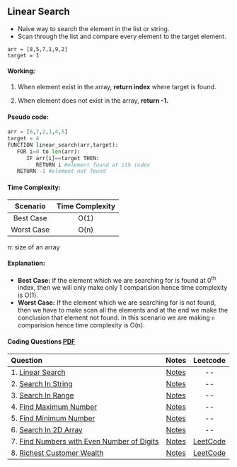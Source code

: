 ## Linear Search
- Naive way to search the element in the list or string.
- Scan through the list and compare every element to the target element.

`arr = [8,5,7,1,9,2]` <br>
`target = 1`

#### Working:

1. When element exist in the array, **return index** where target is found.
<images>

2. When element does not exist in the array, **return -1.**
<images>
   
#### Pseudo code:
   ```py
   arr = [6,7,2,1,4,5]
   target = 4
   FUNCTION linear_search(arr,target):
      FOR i=0 to len(arr):
         IF arr[i]==target THEN:
            RETURN i #element found at ith index
      RETURN -1 #element not found
   ```

#### Time Complexity:
   | **Scenario**        | **Time Complexity** |         
   | :-------------: |:-------------:|
   | Best Case | O(1) |                        
   |Worst Case|O(n) |
  
n: size of an array

#### Explanation:

- **Best Case:**
   If the element which we are searching for is found at 0<sup>th</sup> index, then we will only make only 1 comparision hence time complexity is O(1).
- **Worst Case:**
If the element which we are searching for is not found, then we have to make scan all the elements and at the end we make the conclusion that element not found. In this scenario we are making `n` comparision hence time complexity is O(n).

#### Coding Questions [PDF](https://github.com/mayankdubey1996/DSA_and_Leetcode/blob/main/1.Linear%20Search/Notes/linear_search.pdf)
   | **Question**        | **Notes** |**Leetcode** |        
   | :------------- |:-------------:|:-------------:|
   |1. [Linear Search](https://github.com/mayankdubey1996/DSA_and_Leetcode/blob/main/1.Linear%20Search/linear_search.py)|[Notes](https://github.com/mayankdubey1996/DSA_and_Leetcode/blob/main/1.Linear%20Search/Notes/linear_search.md)|--|
   |2. [Search In String](https://github.com/mayankdubey1996/DSA_and_Leetcode/blob/main/1.Linear%20Search/search_in_string.py)|[Notes](https://github.com/mayankdubey1996/DSA_and_Leetcode/blob/main/1.Linear%20Search/Notes/search_in_string.md)|--|
   |3. [Search In Range](https://github.com/mayankdubey1996/DSA_and_Leetcode/blob/main/1.Linear%20Search/search_in_range.py)|[Notes](https://github.com/mayankdubey1996/DSA_and_Leetcode/blob/main/1.Linear%20Search/Notes/search_in_range.md)|--|
   |4. [Find Maximum Number](https://github.com/mayankdubey1996/DSA_and_Leetcode/blob/main/1.Linear%20Search/find_maximum.py)|[Notes](https://github.com/mayankdubey1996/DSA_and_Leetcode/blob/main/1.Linear%20Search/Notes/find_max.md)|--|
   |5. [Find Minimum Number](https://github.com/mayankdubey1996/DSA_and_Leetcode/blob/main/1.Linear%20Search/find_mimimum.py)|[Notes](https://github.com/mayankdubey1996/DSA_and_Leetcode/blob/main/1.Linear%20Search/Notes/find_min.md)|--|
   |6. [Search In 2D Array](https://github.com/mayankdubey1996/DSA_and_Leetcode/blob/main/1.Linear%20Search/search_in_2d_array.py)|[Notes](https://github.com/mayankdubey1996/DSA_and_Leetcode/blob/main/1.Linear%20Search/Notes/search_in_2d_array.md)|--|
   |7. [Find Numbers with Even Number of Digits](https://github.com/mayankdubey1996/DSA_and_Leetcode/blob/main/1.Linear%20Search/even_digits.py)|[Notes](https://github.com/mayankdubey1996/DSA_and_Leetcode/blob/main/1.Linear%20Search/Notes/find_even_numbers.md)|[LeetCode](https://leetcode.com/problems/find-numbers-with-even-number-of-digits/description/)|
   |8. [Richest Customer Wealth](https://github.com/mayankdubey1996/DSA_and_Leetcode/blob/main/1.Linear%20Search/richest_customer.py)|[Notes](https://github.com/mayankdubey1996/DSA_and_Leetcode/blob/main/1.Linear%20Search/Notes/richest_customer.md)| [LeetCode](https://leetcode.com/problems/richest-customer-wealth/)|

